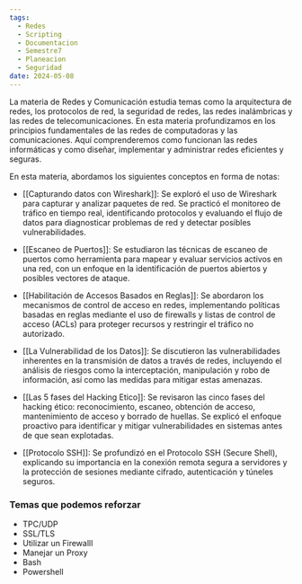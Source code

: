 ```yaml
---
tags:
  - Redes
  - Scripting
  - Documentacion
  - Semestre7
  - Planeacion
  - Seguridad
date: 2024-05-08
---
```

La materia de Redes y Comunicación estudia temas como la arquitectura de redes, los protocolos de red, la seguridad de redes, las redes inalámbricas y las redes de telecomunicaciones. En esta materia profundizamos en los principios fundamentales de las redes de computadoras y las comunicaciones. Aquí comprenderemos como funcionan las redes informáticas y como diseñar, implementar y administrar redes eficientes y seguras.

En esta materia, abordamos los siguientes conceptos en forma de notas:

- [[Capturando datos con Wireshark]]: Se exploró el uso de Wireshark para capturar y analizar paquetes de red. Se practicó el monitoreo de tráfico en tiempo real, identificando protocolos y evaluando el flujo de datos para diagnosticar problemas de red y detectar posibles vulnerabilidades.
    
- [[Escaneo de Puertos]]: Se estudiaron las técnicas de escaneo de puertos como herramienta para mapear y evaluar servicios activos en una red, con un enfoque en la identificación de puertos abiertos y posibles vectores de ataque.
    
- [[Habilitación de Accesos Basados en Reglas]]: Se abordaron los mecanismos de control de acceso en redes, implementando políticas basadas en reglas mediante el uso de firewalls y listas de control de acceso (ACLs) para proteger recursos y restringir el tráfico no autorizado.
    
- [[La Vulnerabilidad de los Datos]]: Se discutieron las vulnerabilidades inherentes en la transmisión de datos a través de redes, incluyendo el análisis de riesgos como la interceptación, manipulación y robo de información, así como las medidas para mitigar estas amenazas.
    
- [[Las 5 fases del Hacking Etico]]: Se revisaron las cinco fases del hacking ético: reconocimiento, escaneo, obtención de acceso, mantenimiento de acceso y borrado de huellas. Se explicó el enfoque proactivo para identificar y mitigar vulnerabilidades en sistemas antes de que sean explotadas.
    
- [[Protocolo SSH]]: Se profundizó en el Protocolo SSH (Secure Shell), explicando su importancia en la conexión remota segura a servidores y la protección de sesiones mediante cifrado, autenticación y túneles seguros.

### Temas que podemos reforzar
- TPC/UDP
- SSL/TLS
- Utilizar un Firewalll
- Manejar un Proxy
- Bash
- Powershell

